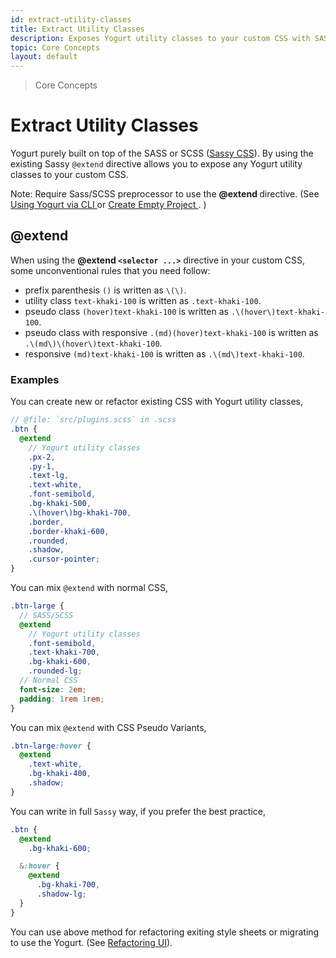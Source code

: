```yaml
---
id: extract-utility-classes
title: Extract Utility Classes
description: Exposes Yogurt utility classes to your custom CSS with SASS @extend directive.
topic: Core Concepts
layout: default
---
```


> Core Concepts

# Extract Utility Classes

Yogurt purely built on top of the SASS or SCSS ([Sassy CSS](https://sass-lang.com)). By using the existing Sassy `@extend` directive allows you to expose any Yogurt utility classes to your custom CSS.

<y class="my-4 mx-4 p-3 border-l-8 border-orange-600 text-sm text-orange-600 (dark)text-orange-500 bg-orange-200 (dark)bg-orange-900">
  <span class="pr-1 font-semibold">
    Note:
  </span>
  Require Sass/SCSS preprocessor to use the
  <strong>
    @extend
  </strong>
  directive. (See
  <a href="/installation/#using-yogurt-via-cli">
    Using Yogurt via CLI
  </a> or
  <a href="/create-empty-project/">
    Create Empty Project
  </a>. )
</y>

## @extend

When using the **@extend `<selector ...>`** directive in your custom CSS, some unconventional rules that you need follow:

- prefix parenthesis `()` is written as `\(\)`.
- utility class `text-khaki-100` is written as `.text-khaki-100`.
- pseudo class `(hover)text-khaki-100` is written as `.\(hover\)text-khaki-100`.
- pseudo class with responsive `.(md)(hover)text-khaki-100` is written as `.\(md\)\(hover\)text-khaki-100`.
- responsive `(md)text-khaki-100` is written as `.\(md\)text-khaki-100`.

### Examples

You can create new or refactor existing CSS with Yogurt utility classes,

```scss
// @file: `src/plugins.scss` in .scss
.btn {
  @extend
    // Yogurt utility classes
    .px-2,
    .py-1,
    .text-lg,
    .text-white,
    .font-semibold,
    .bg-khaki-500,
    .\(hover\)bg-khaki-700,
    .border,
    .border-khaki-600,
    .rounded,
    .shadow,
    .cursor-pointer;
}
```

You can mix `@extend` with normal CSS,

```scss
.btn-large {
  // SASS/SCSS
  @extend
    // Yogurt utility classes
    .font-semibold,
    .text-khaki-700,
    .bg-khaki-600,
    .rounded-lg;
  // Normal CSS
  font-size: 2em;
  padding: 1rem 1rem;
}
```

You can mix `@extend` with CSS Pseudo Variants,

```scss
.btn-large:hover {
  @extend
    .text-white,
    .bg-khaki-400,
    .shadow;
}
```

You can write in full `Sassy` way, if you prefer the best practice,

```scss
.btn {
  @extend
    .bg-khaki-600;

  &:hover {
    @extend
      .bg-khaki-700,
      .shadow-lg;
  }
}
```

You can use above method for refactoring exiting style sheets or migrating to use the Yogurt. (See [Refactoring UI](/refactoring-ui/)).
